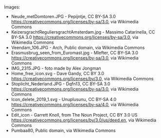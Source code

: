 Images:

- Neude_metDomtoren.JPG - Pepijntje, CC BY-SA 3.0 <https://creativecommons.org/licenses/by-sa/3.0>, via Wikimedia Commons
- KeizersgrachtReguliersgrachtAmsterdam.jpg - Massimo Catarinella, CC BY-SA 3.0 <https://creativecommons.org/licenses/by-sa/3.0>, via Wikimedia Commons
- Veendam_106.JPG - Arch, Public domain, via Wikimedia Commons
- Erasmusbrug_seen_from_Euromast.jpg - Mlefter, CC BY-SA 3.0 <https://creativecommons.org/licenses/by-sa/3.0>, via Wikimedia Commons
- IMG_2315.JPG - foto made by Alex Jongman
- Home_free_icon.svg - Dave Gandy, CC BY 3.0 <https://creativecommons.org/licenses/by/3.0>, via Wikimedia Commons
- Stoplicht_Nederland.JPG - Dqfn13, CC BY-SA 3.0 <https://creativecommons.org/licenses/by-sa/3.0>, via Wikimedia Commons
- Icon_delete_2019_1.svg - Unuplusunu, CC BY-SA 4.0 <https://creativecommons.org/licenses/by-sa/4.0>, via Wikimedia Commons
- Edit_icon - Garrett Knoll, from The Noun Project, CC BY 3.0 US <https://creativecommons.org/licenses/by/3.0/us/deed.en>, via Wikimedia Commons
- Pumbaa80, Public domain, via Wikimedia Commons